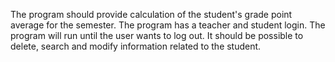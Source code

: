 The program should provide calculation of the student's grade point average for the semester.
The program has a teacher and student login. The program will run until the user wants to log out. It should be possible to delete, search and modify information related to the student. 
